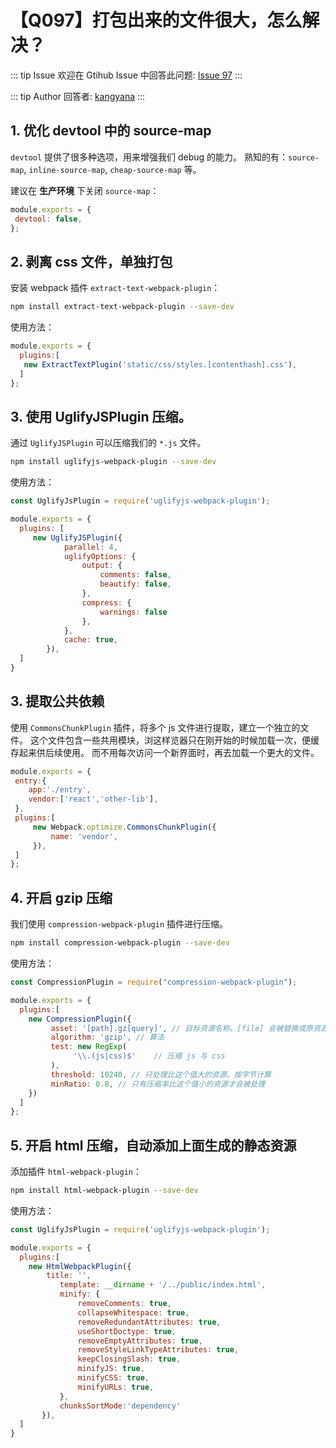 # 【Q097】打包出来的文件很大，怎么解决？


::: tip Issue
欢迎在 Gtihub Issue 中回答此问题: [Issue 97](https://github.com/kangyana/daily-question/issues/97)
:::

::: tip Author
回答者: [kangyana](https://github.com/kangyana)
:::
## 1. 优化 devtool 中的 source-map
`devtool` 提供了很多种选项，用来增强我们 debug 的能力。
熟知的有：`source-map`, `inline-source-map`, `cheap-source-map` 等。

建议在 **生产环境** 下关闭 `source-map`：
```javascript
module.exports = {
 devtool: false,
};
```

## 2. 剥离 css 文件，单独打包
安装 webpack 插件 `extract-text-webpack-plugin`：
```bash
npm install extract-text-webpack-plugin --save-dev
```

使用方法：
```javascript
module.exports = {
  plugins:[
   new ExtractTextPlugin('static/css/styles.[contenthash].css'),
  ]
};
```

## 3. 使用 UglifyJSPlugin 压缩。
通过 `UglifyJSPlugin` 可以压缩我们的 `*.js` 文件。 
```bash
npm install uglifyjs-webpack-plugin --save-dev
```

使用方法：
```javascript
const UglifyJsPlugin = require('uglifyjs-webpack-plugin');

module.exports = {
  plugins: [
     new UglifyJSPlugin({
            parallel: 4,
            uglifyOptions: {
                output: {
                    comments: false,
                    beautify: false,
                },
                compress: {
                    warnings: false
                },
            },
            cache: true,
        }),
  ]
}
```

## 3. 提取公共依赖
使用 `CommonsChunkPlugin` 插件，将多个 js 文件进行提取，建立一个独立的文件。
这个文件包含一些共用模块，浏这样览器只在刚开始的时候加载一次，便缓存起来供后续使用。
而不用每次访问一个新界面时，再去加载一个更大的文件。

```javascript
module.exports = {
 entry:{
	app:'./entry',
	vendor:['react','other-lib'],
 },
 plugins:[
	 new Webpack.optimize.CommonsChunkPlugin({
	     name: 'vendor',
	 }),
 ]
};
```

## 4. 开启 gzip 压缩
我们使用 `compression-webpack-plugin` 插件进行压缩。
```bash
npm install compression-webpack-plugin --save-dev
``` 

使用方法：
```javascript
const CompressionPlugin = require("compression-webpack-plugin");

module.exports = {
  plugins:[
    new CompressionPlugin({
	     asset: '[path].gz[query]', // 目标资源名称。[file] 会被替换成原资源。[path] 会被替换成原资源路径，[query] 替换成原查询字符串
         algorithm: 'gzip', // 算法
         test: new RegExp(
              '\\.(js|css)$'    // 压缩 js 与 css
         ),
         threshold: 10240, // 只处理比这个值大的资源。按字节计算
         minRatio: 0.8, // 只有压缩率比这个值小的资源才会被处理
    })
  ]
};
```

## 5. 开启 html 压缩，自动添加上面生成的静态资源
添加插件 `html-webpack-plugin`：
```bash
npm install html-webpack-plugin --save-dev
```

使用方法：
```javascript
const UglifyJsPlugin = require('uglifyjs-webpack-plugin');

module.exports = {
  plugins:[
    new HtmlWebpackPlugin({
        title: '',
           template: __dirname + '/../public/index.html',
           minify: {
               removeComments: true,
               collapseWhitespace: true,
               removeRedundantAttributes: true,
               useShortDoctype: true,
               removeEmptyAttributes: true,
               removeStyleLinkTypeAttributes: true,
               keepClosingSlash: true,
               minifyJS: true,
               minifyCSS: true,
               minifyURLs: true,
           },
           chunksSortMode:'dependency'
       }),
  ]
}
```
